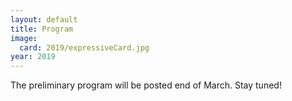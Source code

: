 ```yaml
---
layout: default
title: Program
image:
  card: 2019/expressiveCard.jpg
year: 2019
---
```


<div class="col-12 col-sm-12 col-lg-12">
	
<div markdown="span" class="alert alert-info" role="alert"><i class="fa fa-info-circle"></i> The preliminary program will be posted end of March. Stay tuned!</div>

</div><!--/span-->
